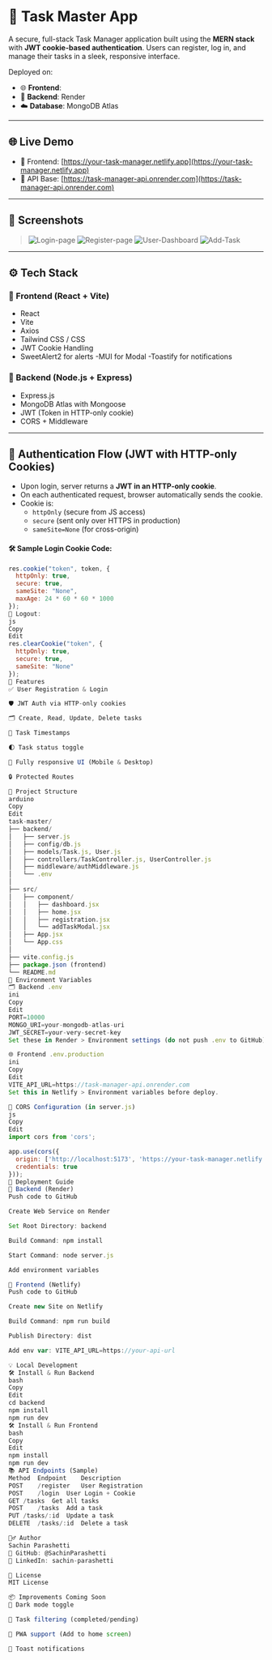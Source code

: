 # 🧠 Task Master App

A secure, full-stack Task Manager application built using the **MERN stack** with **JWT cookie-based authentication**. Users can register, log in, and manage their tasks in a sleek, responsive interface.

Deployed on:
- 🌐 **Frontend**: 
- 🔗 **Backend**: Render
- ☁️ **Database**: MongoDB Atlas

---

## 🌐 Live Demo

- 🔸 Frontend: [https://your-task-manager.netlify.app](https://your-task-manager.netlify.app)
- 🔸 API Base: [https://task-manager-api.onrender.com](https://task-manager-api.onrender.com)

---

## 📸 Screenshots

>![Login-page](login.png)
![Register-page](registration.png)
![User-Dashboard](user-dashboard.png)
![Add-Task](add-task.png)

---

## ⚙️ Tech Stack

### 🔹 Frontend (React + Vite)
- React
- Vite
- Axios
- Tailwind CSS / CSS
- JWT Cookie Handling
- SweetAlert2 for alerts
-MUI for Modal
-Toastify for notifications


### 🔹 Backend (Node.js + Express)
- Express.js
- MongoDB Atlas with Mongoose
- JWT (Token in HTTP-only cookie)
- CORS + Middleware

---

## 🔐 Authentication Flow (JWT with HTTP-only Cookies)

- Upon login, server returns a **JWT in an HTTP-only cookie**.
- On each authenticated request, browser automatically sends the cookie.
- Cookie is:
  - `httpOnly` (secure from JS access)
  - `secure` (sent only over HTTPS in production)
  - `sameSite=None` (for cross-origin)

#### 🛠 Sample Login Cookie Code:
```js
res.cookie("token", token, {
  httpOnly: true,
  secure: true,
  sameSite: "None",
  maxAge: 24 * 60 * 60 * 1000
});
🧹 Logout:
js
Copy
Edit
res.clearCookie("token", {
  httpOnly: true,
  secure: true,
  sameSite: "None"
});
🧭 Features
✅ User Registration & Login

🛡 JWT Auth via HTTP-only cookies

🗂 Create, Read, Update, Delete tasks

📆 Task Timestamps

🌓 Task status toggle

📱 Fully responsive UI (Mobile & Desktop)

🔒 Protected Routes

🔧 Project Structure
arduino
Copy
Edit
task-master/
├── backend/
│   ├── server.js
│   ├── config/db.js
│   ├── models/Task.js, User.js
│   ├── controllers/TaskController.js, UserController.js
│   ├── middleware/authMiddleware.js
│   └── .env
│
├── src/
│   ├── component/
│   │   ├── dashboard.jsx
│   │   ├── home.jsx
│   │   ├── registration.jsx
│   │   └── addTaskModal.jsx
│   ├── App.jsx
│   └── App.css
│
├── vite.config.js
├── package.json (frontend)
└── README.md
🔧 Environment Variables
🗂 Backend .env
ini
Copy
Edit
PORT=10000
MONGO_URI=your-mongodb-atlas-uri
JWT_SECRET=your-very-secret-key
Set these in Render > Environment settings (do not push .env to GitHub).

🌐 Frontend .env.production
ini
Copy
Edit
VITE_API_URL=https://task-manager-api.onrender.com
Set this in Netlify > Environment variables before deploy.

🧠 CORS Configuration (in server.js)
js
Copy
Edit
import cors from 'cors';

app.use(cors({
  origin: ['http://localhost:5173', 'https://your-task-manager.netlify.app'],
  credentials: true
}));
🚀 Deployment Guide
🔸 Backend (Render)
Push code to GitHub

Create Web Service on Render

Set Root Directory: backend

Build Command: npm install

Start Command: node server.js

Add environment variables

🔸 Frontend (Netlify)
Push code to GitHub

Create new Site on Netlify

Build Command: npm run build

Publish Directory: dist

Add env var: VITE_API_URL=https://your-api-url

💡 Local Development
🛠 Install & Run Backend
bash
Copy
Edit
cd backend
npm install
npm run dev
🛠 Install & Run Frontend
bash
Copy
Edit
npm install
npm run dev
📚 API Endpoints (Sample)
Method	Endpoint	Description
POST	/register	User Registration
POST	/login	User Login + Cookie
GET	/tasks	Get all tasks
POST	/tasks	Add a task
PUT	/tasks/:id	Update a task
DELETE	/tasks/:id	Delete a task

🙋‍♂️ Author
Sachin Parashetti
📎 GitHub: @SachinParashetti
📎 LinkedIn: sachin-parashetti

📜 License
MIT License

📦 Improvements Coming Soon
🎨 Dark mode toggle

📂 Task filtering (completed/pending)

📲 PWA support (Add to home screen)

🔔 Toast notifications

